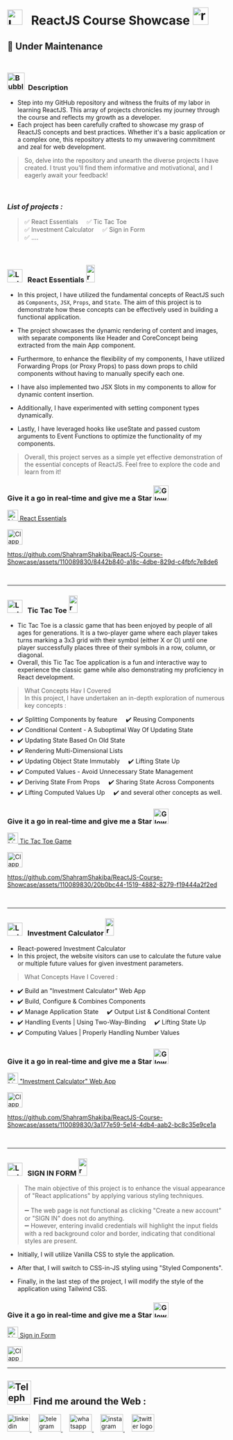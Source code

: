 #  <img src="https://raw.githubusercontent.com/Tarikul-Islam-Anik/Telegram-Animated-Emojis/main/Objects/Laptop.webp" alt="Laptop" width="35" /> &nbsp; ReactJS Course Showcase   <img src="https://skillicons.dev/icons?i=react" height="40" alt="react logo" height="40" width="36"  />


## 🚧 Under Maintenance <br/><br/>
<!----------------------------------------- Description ---------------------------------------->
### <img src="https://raw.githubusercontent.com/Tarikul-Islam-Anik/Animated-Fluent-Emojis/master/Emojis/Symbols/Bubbles.png" alt="Bubbles" width="40" height="40" />&nbsp; Description
- Step into my GitHub repository and witness the fruits of my labor in learning ReactJS. This array of projects chronicles my journey through the course and reflects my growth as a developer.
- Each project has been carefully crafted to showcase my grasp of ReactJS concepts and best practices. Whether it's a basic application or a complex one, this repository attests to my unwavering commitment and zeal for web development.
  
>  So, delve into the repository and unearth the diverse projects I have created. I trust you'll find them informative and motivational, and I eagerly await your feedback!

<br/>

 ### _List of projects :_ 
 > ✅ React Essentials &nbsp;&nbsp;&nbsp; ✅ Tic Tac Toe <br/>
 > ✅ Investment Calculator &nbsp;&nbsp;&nbsp; ✅ Sign in Form <br/>
 > ✅ .... &nbsp;&nbsp;&nbsp; 
    
<br/>

<!--=====================  React Essentials =============================-->
### <img src="https://raw.githubusercontent.com/Tarikul-Islam-Anik/Telegram-Animated-Emojis/main/Objects/Laptop.webp" alt="Laptop" width="35" height="30"  /> &nbsp; React Essentials <img src="https://skillicons.dev/icons?i=react" height="40" alt="react logo" width="20"  />
- In this project, I have utilized the fundamental concepts of ReactJS such as `Components`, `JSX`, `Props`, and `State`. The aim of this project is to demonstrate how these concepts can be effectively used in building a functional application.

- The project showcases the dynamic rendering of content and images, with separate components like Header and CoreConcept being extracted from the main App component.
- Furthermore, to enhance the flexibility of my components, I have utilized Forwarding Props (or Proxy Props) to pass down props to child components without having to manually specify each one.
- I have also implemented two JSX Slots in my components to allow for dynamic content insertion.
- Additionally, I have experimented with setting component types dynamically.
- Lastly, I have leveraged hooks like useState and passed custom arguments to Event Functions to optimize the functionality of my components.
> Overall, this project serves as a simple yet effective demonstration of the essential concepts of ReactJS. Feel free to explore the code and learn from it!

<!-------- try it live -------->
 ### Give it a go in real-time and give me a Star <img src="https://raw.githubusercontent.com/Tarikul-Islam-Anik/Animated-Fluent-Emojis/master/Emojis/Travel%20and%20places/Glowing%20Star.png" alt="Glowing Star" width="35"  />
 <a href="https://react-essentials-shahram.netlify.app" target="_blank">
   <img src="https://raw.githubusercontent.com/Tarikul-Islam-Anik/Telegram-Animated-Emojis/main/Objects/Light%20Bulb.webp" alt="Light Bulb" width="25" height="25" /> React Essentials
</a> <br/><br/>
  
<!--------- Video --------->
<img src="https://raw.githubusercontent.com/Tarikul-Islam-Anik/Telegram-Animated-Emojis/main/Objects/Clapper%20Board.webp" alt="Clapper Board" width="35" />

https://github.com/ShahramShakiba/ReactJS-Course-Showcase/assets/110089830/8442b840-a18c-4dbe-829d-c4fbfc7e8de6

  <br/> 

 ***
 <!--=====================  Tic Tac Toe =============================-->
### <img src="https://raw.githubusercontent.com/Tarikul-Islam-Anik/Telegram-Animated-Emojis/main/Objects/Laptop.webp" alt="Laptop" width="35" height="30"  /> &nbsp; Tic Tac Toe <img src="https://skillicons.dev/icons?i=react" height="40" alt="react logo" width="20"  />
- Tic Tac Toe is a classic game that has been enjoyed by people of all ages for generations. It is a two-player game where each player takes turns marking a 3x3 grid with their symbol (either X or O) until one player successfully places three of their symbols in a row, column, or diagonal.
- Overall, this Tic Tac Toe application is a fun and interactive way to experience the classic game while also demonstrating my proficiency in React development.

> What Concepts Hav I Covered  <br/>
> In this project, I have undertaken an in-depth exploration of numerous key concepts :
- ✔️ Splitting Components by feature &nbsp;&nbsp;&nbsp; ✔️ Reusing Components <br/>
- ✔️ Conditional Content - A Suboptimal Way Of Updating State &nbsp;&nbsp;&nbsp; <br/>
- ✔️ Updating State Based On Old State &nbsp;&nbsp;&nbsp; <br/>
- ✔️ Rendering Multi-Dimensional Lists &nbsp;&nbsp;&nbsp; <br/>
- ✔️ Updating Object State Immutably &nbsp;&nbsp;&nbsp; ✔️ Lifting State Up <br/>
- ✔️ Computed Values - Avoid Unnecessary State Management &nbsp;&nbsp;&nbsp; <br/>
- ✔️  Deriving State From Props &nbsp;&nbsp;&nbsp; ✔️ Sharing State Across Components <br/>
- ✔️  Lifting Computed Values Up &nbsp;&nbsp;&nbsp; ✔️ and several other concepts as well. <br/>


<!-------- try it live -------->
 ### Give it a go in real-time and give me a Star <img src="https://raw.githubusercontent.com/Tarikul-Islam-Anik/Animated-Fluent-Emojis/master/Emojis/Travel%20and%20places/Glowing%20Star.png" alt="Glowing Star" width="35"  />
 <a href="https://tic-tac-toe-game-shahram.netlify.app/" target="_blank">
   <img src="https://raw.githubusercontent.com/Tarikul-Islam-Anik/Telegram-Animated-Emojis/main/Objects/Light%20Bulb.webp" alt="Light Bulb" width="25" height="25" /> Tic Tac Toe Game
</a> <br/><br/>
  
<!--------- Video --------->
<img src="https://raw.githubusercontent.com/Tarikul-Islam-Anik/Telegram-Animated-Emojis/main/Objects/Clapper%20Board.webp" alt="Clapper Board" width="35" />

https://github.com/ShahramShakiba/ReactJS-Course-Showcase/assets/110089830/20b0bc44-1519-4882-8279-f19444a2f2ed

  <br/> 

 ***
 <!--===================== Investment Calculator =============================-->
### <img src="https://raw.githubusercontent.com/Tarikul-Islam-Anik/Telegram-Animated-Emojis/main/Objects/Laptop.webp" alt="Laptop" width="35" height="30"  /> &nbsp; Investment Calculator <img src="https://skillicons.dev/icons?i=react" height="40" alt="react logo" width="20"  />
- React-powered Investment Calculator
- In this project, the website visitors can use to calculate the future value or multiple future values
  for given investment parameters.

> What Concepts Have I Covered :  <br/>
- ✔️ Build an "Investment Calculator" Web App <br/>
- ✔️ Build, Configure & Combines Components <br/>
- ✔️ Manage Application State &nbsp;&nbsp;&nbsp; ✔️ Output List & Conditional Content <br/>
- ✔️ Handling Events | Using Two-Way-Binding &nbsp;&nbsp;&nbsp; ✔️ Lifting State Up <br/>
- ✔️ Computing Values | Properly Handling Number Values

<!-------- try it live -------->
 ### Give it a go in real-time and give me a Star <img src="https://raw.githubusercontent.com/Tarikul-Islam-Anik/Animated-Fluent-Emojis/master/Emojis/Travel%20and%20places/Glowing%20Star.png" alt="Glowing Star" width="35"  />
 <a href="https://investment-calculator-shahram.netlify.app/" target="_blank">
   <img src="https://raw.githubusercontent.com/Tarikul-Islam-Anik/Telegram-Animated-Emojis/main/Objects/Light%20Bulb.webp" alt="Light Bulb" width="25" height="25" /> "Investment Calculator" Web App
</a> <br/><br/>
  
<!--------- Video --------->
<img src="https://raw.githubusercontent.com/Tarikul-Islam-Anik/Telegram-Animated-Emojis/main/Objects/Clapper%20Board.webp" alt="Clapper Board" width="35" />

https://github.com/ShahramShakiba/ReactJS-Course-Showcase/assets/110089830/3a177e59-5e14-4db4-aab2-bc8c35e9ce1a


  <br/> 

 ***
 <!--=====================  SignIn-Form =============================-->
### <img src="https://raw.githubusercontent.com/Tarikul-Islam-Anik/Telegram-Animated-Emojis/main/Objects/Laptop.webp" alt="Laptop" width="35" height="30"  /> &nbsp; SIGN IN FORM <img src="https://skillicons.dev/icons?i=react" height="40" alt="react logo" width="20"  />
> The main objective of this project is to enhance the visual appearance of "React applications" by applying various styling techniques. 
 <br/><br/> ➖ The web page is not functional as clicking "Create a new account" or "SIGN IN" does not do anything. <br/>
➖ However, entering invalid credentials will highlight the input fields with a red background color and border, indicating that conditional styles are present.

- Initially, I will utilize Vanilla CSS to style the application. <br/>

- After that, I will switch to CSS-in-JS styling using "Styled Components". <br/>

- Finally, in the last step of the project, I will modify the style of the application using Tailwind CSS. <br/>

<!-------- try it live -------->
 ### Give it a go in real-time and give me a Star <img src="https://raw.githubusercontent.com/Tarikul-Islam-Anik/Animated-Fluent-Emojis/master/Emojis/Travel%20and%20places/Glowing%20Star.png" alt="Glowing Star" width="35"  />
 <a href="https://sign-in-shahram.netlify.app/" target="_blank">
   <img src="https://raw.githubusercontent.com/Tarikul-Islam-Anik/Telegram-Animated-Emojis/main/Objects/Light%20Bulb.webp" alt="Light Bulb" width="25" height="25" /> Sign in Form
</a> <br/><br/>
  
<!--------- Video --------->
<img src="https://raw.githubusercontent.com/Tarikul-Islam-Anik/Telegram-Animated-Emojis/main/Objects/Clapper%20Board.webp" alt="Clapper Board" width="35" />


  <br/> 

 ***
 <!--======================= Social Media ===========================-->
 ## <img src="https://raw.githubusercontent.com/Tarikul-Islam-Anik/Telegram-Animated-Emojis/main/Objects/Telephone.webp" alt="Telephone" width="55"  /> Find me around the Web :
<a href="https://www.linkedin.com/in/shahramshakiba/" target="_blank">
    <img src="https://raw.githubusercontent.com/maurodesouza/profile-readme-generator/master/src/assets/icons/social/linkedin/default.svg" width="52" height="40" alt="linkedin logo"  />
  </a> &nbsp;&nbsp;&nbsp;
  <a href="https://t.me/ShahramShakibaa" target="_blank">
    <img src="https://raw.githubusercontent.com/maurodesouza/profile-readme-generator/master/src/assets/icons/social/telegram/default.svg" width="52" height="40" alt="telegram logo"  />
  </a> &nbsp;&nbsp;&nbsp;
  <a href="https://wa.me/message/LM2IMM3ABZ7ZM1" target="_blank">
    <img src="https://raw.githubusercontent.com/maurodesouza/profile-readme-generator/master/src/assets/icons/social/whatsapp/default.svg" width="52" height="40" alt="whatsapp logo"  />
  </a> &nbsp;&nbsp;&nbsp;
  <a href="https://instagram.com/shahram.shakibaa?igshid=MzNlNGNkZWQ4Mg==" target="_blank">
    <img src="https://raw.githubusercontent.com/maurodesouza/profile-readme-generator/master/src/assets/icons/social/instagram/default.svg" width="52" height="40" alt="instagram logo"  />
  </a> &nbsp;&nbsp;&nbsp;
  <a href="https://twitter.com/ShahramShakibaa" target="_blank">
    <img src="https://raw.githubusercontent.com/maurodesouza/profile-readme-generator/master/src/assets/icons/social/twitter/default.svg" width="52" height="40" alt="twitter logo"  />
  </a>


